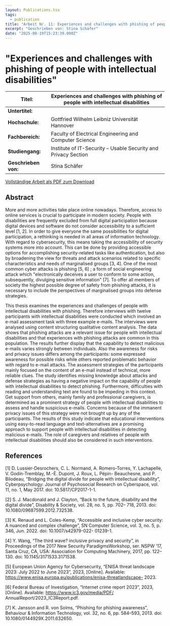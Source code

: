```yaml
---
layout: Publications.tsx
tags:
  - publication
title: "Arbeit Nr. 11: Experiences and challenges with phishing of people with intellectual disabilities"
excerpt: "Geschrieben von: Stina Schäfer"
date: "2025-08-19T15:23:39.000Z"
---
```


# "Experiences and challenges with phishing of people with intellectual disabilities"

<table class="table table-striped">
<thead>
<tr>
<th><strong>Titel:</strong></th>
<th>Experiences and challenges with phishing of people with intellectual disabilities</th>
</tr>
</thead>
<tbody>
<tr>
<td><strong>Untertitel:</strong></td>
<td></td>
</tr>
<tr>
<td><strong>Hochschule:</strong></td>
<td>Gottfried Wilhelm Leibniz Universität Hannover</td>
</tr>
<tr>
<td><strong>Fachbereich:</strong></td>
<td>Faculty of Electrical Engineering and Computer Science</td>
</tr>
<tr>
<td><strong>Studiengang:</strong></td>
<td>Institute of IT-Security – Usable Security and Privacy Section</td>
</tr>
<tr>
<td><strong>Geschrieben von:</strong></td>
<td>Stina Schäfer</td>
</tr>
</tbody>
</table>

[Vollständige Arbeit als PDF zum Download](/arbeiten/arbeit-11-phishing.pdf)

## Abstract

More and more activities take place online nowadays. Therefore, access
to online services is crucial to participate in modern society. People
with disabilities are frequently excluded from full digital
participation because digital devices and software do not consider
accessibility to a sufficient level [1, 2]. In order to give everyone
the same possibilities for digital participation, a rethinking is needed
in all areas of information technology. With regard to cybersecurity,
this means taking the accessibility of security systems more into
account. This can be done by providing accessible options for
accomplishing security-related tasks like authentication, but also by
broadening the view for threats and attack scenarios related to specific
characteristics and needs of marginalised groups [3, 4].
One of the most common cyber attacks is phishing [5, 6] ; a form of
social engineering attack which "electronically deceives a user to
conform to some action, subsequently, divulging sensitive information"
[7]. To offer all members of society the highest possible degree of
safety from phishing attacks, it is necessary to include the
perspectives of marginalised groups into defense strategies.

This thesis examines the experiences and challenges of people with
intellectual disabilities with phishing. Therefore interviews with
twelve participants with intellectual disabilities were conducted which
involved an e-mail assessment task with three example e-mails. The
interviews were analysed using content structuring qualitative content
analysis. The data shows that phishing attacks are a relevant issue for
people with intellectual disabilities and that experiences with phishing
attacks are common in this population. The results further display that
the capability to detect malicious e-mails varies strongly between
individuals. Also the awareness for risks and privacy issues differs
among the participants: some expressed awareness for possible risks
while others reported problematic behavior with
regard to e-mail attacks. The assessment strategies of the participants
mainly focused on the content of an e-mail instead of technical, more
reliable clues. The study identifies missing knowledge about attacks and
defense strategies as having a negative impact on the capability of
people with intellectual disabilities to detect phishing. Furthermore,
difficulties with reading and understanding text are found to be
impeding in this context. Get support from others, mainly family and
professional caregivers, is determined as a prominent strategy of people
with intellectual disabilities to assess and handle suspicious e-mails.
Concerns because of the immanent privacy issues of this strategy were
not brought up by any of the participants. The results of this study
indicate that educational interventions using easy-to-read language and
text-alternatives are a promising approach to support people with
intellectual disabilities in detecting malicious e-mails. The role of
caregivers and relatives of people with intellectual disabilities should
also be considered in such interventions.

## References
[1] D. Lussier-Desrochers, C. L. Normand, A. Romero-Torres, Y.
Lachapelle, V. Godin-Tremblay, M.-È. Dupont, J. Roux, L. Pépin-
Beauchesne, and P. Bilodeau, “Bridging the digital divide for
people with intellectual disability”, Cyberpsychology: Journal of
Psychosocial Research on Cyberspace, vol. 11, no. 1, May 2017. doi:
10.5817/CP2017-1-1.

[2] S. J. Macdonald and J. Clayton, “Back to the future, disability
and the digital divide”, Disability & Society, vol. 28, no. 5, pp. 702–
718, 2013. doi: 10.1080/09687599.2012.732538.

[3] K. Renaud and L. Coles-Kemp, “Accessible and inclusive cyber
security: A nuanced and complex challenge”, SN Computer Science,
vol. 3, no. 5, p. 346, Jun. 2022. doi: 10.1007/s42979-022-
01239-1.

[4] Y. Wang, “The third wave? inclusive privacy and security”, in
Proceedings of the 2017 New Security ParadigmsWorkshop, ser. NSPW
’17, Santa Cruz, CA, USA: Association for Computing Machinery,
2017, pp. 122–130. doi: 10.1145/3171533.3171538.

[5] European Union Agency for Cybersecurity, “ENISA threat landscape
2023: July 2022 to June 2023”, 2023, [Online]. Available:
https://www.enisa.europa.eu/publications/enisa-threatlandscape-
2023.

[6] Federal Bureau of Investigation, “Internet crime report 2023”,
2023, [Online]. Available: https://www.ic3.gov/media/PDF/
AnnualReport/2023_IC3Report.pdf.

[7] K. Jansson and R. von Solms, “Phishing for phishing awareness”,
Behaviour & Information Technology, vol. 32, no. 6, pp. 584–593,
2013. doi: 10.1080/0144929X.2011.632650.